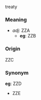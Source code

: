 treaty
### Meaning
+ _adj_: ZZA
    + __eg__: ZZB

### Origin

ZZC

### Synonym

__eg__: ZZD

+ ZZE


